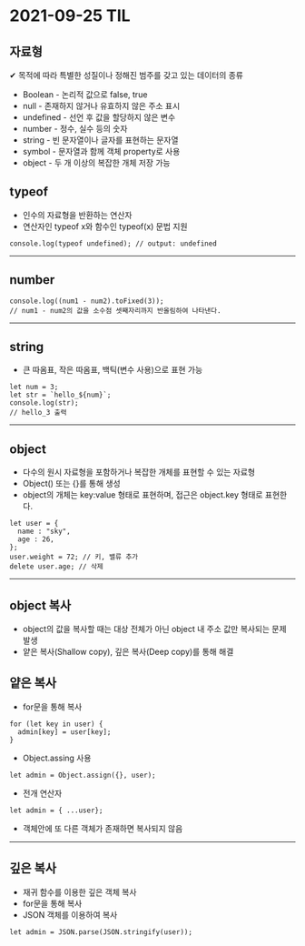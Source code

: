 # 2021-09-25 TIL

## 자료형
✔ 목적에 따라 특별한 성질이나 정해진 범주를 갖고 있는 데이터의 종류
* Boolean - 논리적 값으로 false, true
* null - 존재하지 않거나 유효하지 않은 주소 표시
* undefined - 선언 후 값을 할당하지 않은 변수
* number - 정수, 실수 등의 숫자
* string - 빈 문자열이나 글자를 표현하는 문자열
* symbol - 문자열과 함께 객체 property로 사용
* object - 두 개 이상의 복잡한 개체 저장 가능

## typeof
* 인수의 자료형을 반환하는 연산자
* 연산자인 typeof x와 함수인 typeof(x) 문법 지원
~~~
console.log(typeof undefined); // output: undefined
~~~
***
## number 
~~~
console.log((num1 - num2).toFixed(3));
// num1 - num2의 값을 소수점 셋째자리까지 반올림하여 나타낸다.
~~~
***
## string
* 큰 따옴표, 작은 따옴표, 백틱(변수 사용)으로 표현 가능
~~~
let num = 3;
let str = `hello_${num}`;
console.log(str);
// hello_3 출력
~~~
***

## object
* 다수의 원시 자료형을 포함하거나 복잡한 개체를 표현할 수 있는 자료형
* Object() 또는 {}를 통해 생성
* object의 개체는 key:value 형태로 표현하며, 접근은 object.key 형태로 표현한다.
~~~
let user = {
  name : "sky",
  age : 26,
};
user.weight = 72; // 키, 밸류 추가
delete user.age; // 삭제
~~~
***

## object 복사
* object의 값을 복사할 때는 대상 전체가 아닌 object 내 주소 값만 복사되는 문제 발생
* 얕은 복사(Shallow copy), 깊은 복사(Deep copy)를 통해 해결

## 얕은 복사
* for문을 통해 복사
~~~
for (let key in user) {
  admin[key] = user[key];
}
~~~
* Object.assing 사용
~~~
let admin = Object.assign({}, user);
~~~
* 전개 연산자
~~~
let admin = { ...user};
~~~
* 객체안에 또 다른 객체가 존재하면 복사되지 않음
***

## 깊은 복사
* 재귀 함수를 이용한 깊은 객체 복사
* for문을 통해 복사
* JSON 객체를 이용하여 복사
~~~
let admin = JSON.parse(JSON.stringify(user));
~~~
